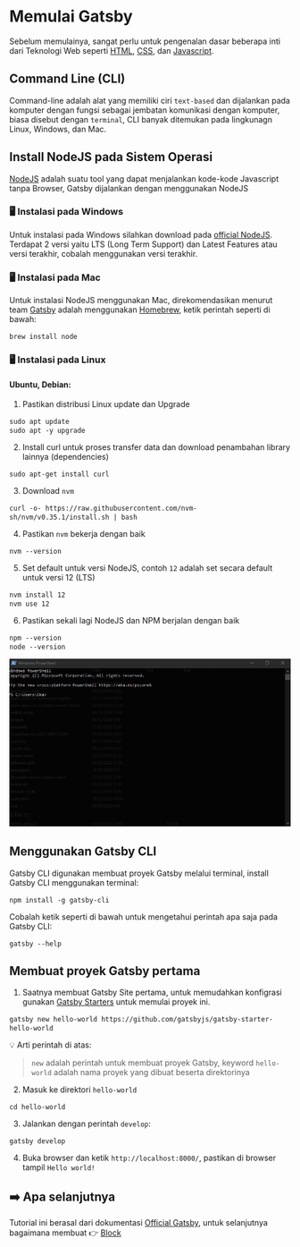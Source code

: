 # Memulai Gatsby

Sebelum memulainya, sangat perlu untuk pengenalan dasar beberapa inti dari Teknologi Web seperti [HTML](https://www.w3schools.com/html/), [CSS](https://www.w3schools.com/css/), dan [Javascript](https://www.w3schools.com/js/default.asp).

## Command Line (CLI)

Command-line adalah alat yang memiliki ciri `text-based` dan dijalankan pada komputer dengan fungsi sebagai jembatan komunikasi dengan komputer, biasa disebut dengan `terminal`, CLI banyak ditemukan pada lingkunagn Linux, Windows, dan Mac.

## Install NodeJS pada Sistem Operasi

[NodeJS](https://nodejs.org/en/) adalah suatu tool yang dapat menjalankan kode-kode Javascript tanpa Browser, Gatsby dijalankan dengan menggunakan NodeJS

### 🖥 Instalasi pada Windows

Untuk instalasi pada Windows silahkan download pada [official NodeJS](https://nodejs.org/en/). Terdapat 2 versi yaitu LTS (Long Term Support) dan Latest Features atau versi terakhir, cobalah menggunakan versi terakhir.

### 🖥 Instalasi pada Mac

Untuk instalasi NodeJS menggunakan Mac, direkomendasikan menurut team [Gatsby](https://www.gatsbyjs.org/tutorial/part-zero/) adalah menggunakan [Homebrew](https://brew.sh/), ketik perintah seperti di bawah:

```
brew install node
```

### 🖥 Instalasi pada Linux

#### Ubuntu, Debian:

1. Pastikan distribusi Linux update dan Upgrade

```
sudo apt update
sudo apt -y upgrade
```

2. Install curl untuk proses transfer data dan download penambahan library lainnya (dependencies)

```
sudo apt-get install curl
```

3. Download `nvm`

```
curl -o- https://raw.githubusercontent.com/nvm-sh/nvm/v0.35.1/install.sh | bash
```

4. Pastikan `nvm` bekerja dengan baik

```
nvm --version
```

5. Set default untuk versi NodeJS, contoh `12` adalah set secara default untuk versi 12 (LTS)

```
nvm install 12
nvm use 12
```

6. Pastikan sekali lagi NodeJS dan NPM berjalan dengan baik

```
npm --version
node --version
```

![](./assets/terminal-node.gif "Terminal")

## Menggunakan Gatsby CLI

Gatsby CLI digunakan membuat proyek Gatsby melalui terminal, install Gatsby CLI menggunakan terminal:

```
npm install -g gatsby-cli
```

Cobalah ketik seperti di bawah untuk mengetahui perintah apa saja pada Gatsby CLI:

```
gatsby --help
```

## Membuat proyek Gatsby pertama

1. Saatnya membuat Gatsby Site pertama, untuk memudahkan konfigrasi gunakan [Gatsby Starters](https://www.gatsbyjs.org/starters/) untuk memulai proyek ini.

```
gatsby new hello-world https://github.com/gatsbyjs/gatsby-starter-hello-world
```

💡 Arti perintah di atas:

> `new` adalah perintah untuk membuat proyek Gatsby, keyword `hello-world` adalah nama proyek yang dibuat beserta direktorinya

2. Masuk ke direktori `hello-world`

```
cd hello-world
```

3. Jalankan dengan perintah `develop`:

```
gatsby develop
```

4. Buka browser dan ketik `http://localhost:8000/`, pastikan di browser tampil `Hello world!`

## ➡️ Apa selanjutnya

Tutorial ini berasal dari dokumentasi [Official Gatsby](https://www.gatsbyjs.org/tutorial/part-zero/), untuk selanjutnya bagaimana membuat 👉 [Block](https://github.com/GatsbyJS-Indonesia/dokumentasi/tree/master/1.%20Membuat%20Block)
